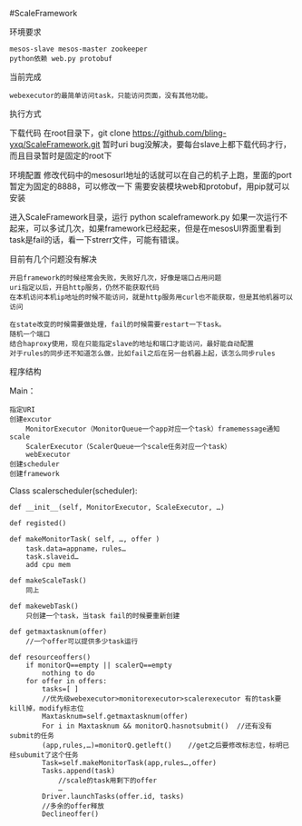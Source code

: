 #ScaleFramework

环境要求

	mesos-slave mesos-master zookeeper
	python依赖 web.py protobuf

当前完成

	webexecutor的最简单访问task，只能访问页面，没有其他功能。

执行方式

下载代码
	在root目录下，git clone https://github.com/bling-yxq/ScaleFramework.git
	暂时uri bug没解决，要每台slave上都下载代码才行，而且目录暂时是固定的root下

环境配置
	修改代码中的mesosurl地址的话就可以在自己的机子上跑，里面的port暂定为固定的8888，可以修改一下
	需要安装模块web和protobuf，用pip就可以安装

进入ScaleFramework目录，运行
	python scaleframework.py
	如果一次运行不起来，可以多试几次，如果framework已经起来，但是在mesosUI界面里看到task是fail的话，看一下strerr文件，可能有错误。

目前有几个问题没有解决

	开启framework的时候经常会失败，失败好几次，好像是端口占用问题
	uri指定以后，开启http服务，仍然不能获取代码
	在本机访问本机ip地址的时候不能访问，就是http服务用curl也不能获取，但是其他机器可以访问

	在state改变的时候需要做处理，fail的时候需要restart一下task。
	随机一个端口
	结合haproxy使用，现在只能指定slave的地址和端口才能访问，最好能自动配置
	对于rules的同步还不知道怎么做，比如fail之后在另一台机器上起，该怎么同步rules

程序结构

Main：

	指定URI
	创建excutor
		MonitorExecutor（MonitorQueue一个app对应一个task）framemessage通知scale
		ScalerExecutor（ScalerQueue一个scale任务对应一个task）
		webExecutor
	创建scheduler
	创建framework

Class scalerscheduler(scheduler):

	def __init__(self, MonitorExecutor, ScaleExecutor, …)

	def registed()

	def makeMonitorTask( self, …, offer )
		task.data=appname，rules…
		task.slaveid…
		add cpu mem

	def makeScaleTask()
		同上

	def makewebTask()
		只创建一个task，当task fail的时候要重新创建

	def getmaxtasknum(offer)
		//一个offer可以提供多少task运行

	def resourceoffers()
		if monitorQ==empty || scalerQ==empty
			nothing to do
		for offer in offers:
			tasks=[ ]
			//优先级webexecutor>monitorexecutor>scalerexecutor 有的task要kill掉，modify标志位
			Maxtasknum=self.getmaxtasknum(offer)
			For i in Maxtasknum && monitorQ.hasnotsubmit()	//还有没有submit的任务
			(app,rules,…)=monitorQ.getleft()	//get之后要修改标志位，标明已经subumit了这个任务
			Task=self.makeMonitorTask(app,rules…,offer)
			Tasks.append(task)
				//scale的task用剩下的offer
				…
			Driver.launchTasks(offer.id, tasks)
			//多余的offer释放
			Declineoffer()